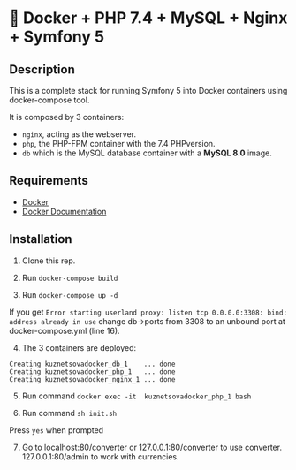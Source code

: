 # 🐳 Docker + PHP 7.4 + MySQL + Nginx + Symfony 5

## Description

This is a complete stack for running Symfony 5 into Docker containers using docker-compose tool.

It is composed by 3 containers:

- `nginx`, acting as the webserver.
- `php`, the PHP-FPM container with the 7.4 PHPversion.
- `db` which is the MySQL database container with a **MySQL 8.0** image.

## Requirements

- [Docker](https://docs.docker.com/install/)
- [Docker Documentation](https://docs.docker.com/)

## Installation

1. Clone this rep.

2. Run `docker-compose build`

3. Run `docker-compose up -d`

If you get `Error starting userland proxy: listen tcp 0.0.0.0:3308: bind: address already in use` change db->ports from 3308 to an unbound port at docker-compose.yml (line 16).

4. The 3 containers are deployed: 

```
Creating kuznetsovadocker_db_1    ... done
Creating kuznetsovadocker_php_1   ... done
Creating kuznetsovadocker_nginx_1 ... done
```

5. Run command `docker exec -it  kuznetsovadocker_php_1 bash`

6. Run command `sh init.sh`

Press `yes` when prompted

7. Go to localhost:80/converter or 127.0.0.1:80/converter to use converter. 
127.0.0.1:80/admin to work with currencies.


